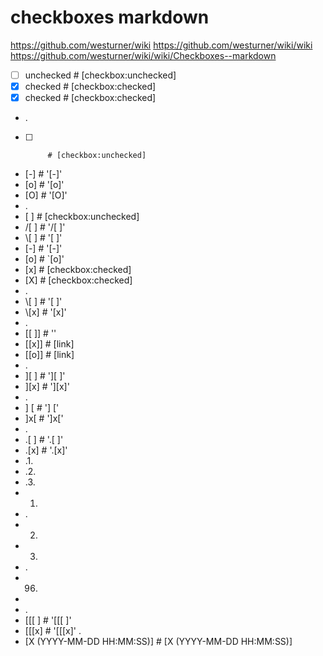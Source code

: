# checkboxes markdown
https://github.com/westurner/wiki
https://github.com/westurner/wiki/wiki
https://github.com/westurner/wiki/wiki/Checkboxes--markdown
* [ ] unchecked # [checkbox:unchecked]
* [x] checked   # [checkbox:checked]
* [X] checked   # [checkbox:checked]
* .
- [ ]          # [checkbox:unchecked]
- [-]          # '[-]'
- [o]          # '[o]'
- [O]          # '[O]'
- .
- \[ ]         # [checkbox:unchecked]
- /[ ]         # '/[ ]'
- \\[ ]        # '\[ ]'
- \[-]         # '\[-]'
- \[o]         # `\[o]'
- \[x]         # [checkbox:checked]
- \[X]         # [checkbox:checked]
- .
- \\[ ]        # '\[ ]'
- \\[x]        # '\[x]'
- .
- [[ ]]        # ''
- [[x]]        # [link]
- [[o]]        # [link]
- .
- ][ ]         # '][ ]'
- ][x]         # '][x]'
- .
- ] [          #  '] ['
- ]x[          #  ']x['
- .
- .[ ]         #  '.[ ]'
- .[x]         #  '.[x]'
- .1.
- .2.
- .3.
- 1.
- .
- 2.
- 3.
- .
- 96.
-
- .
- [[[ ]        # '[[[ ]'
- [[[x]        # '[[[x]'
.
- [X (YYYY-MM-DD HH:MM:SS)]   # [X (YYYY-MM-DD HH:MM:SS)]
